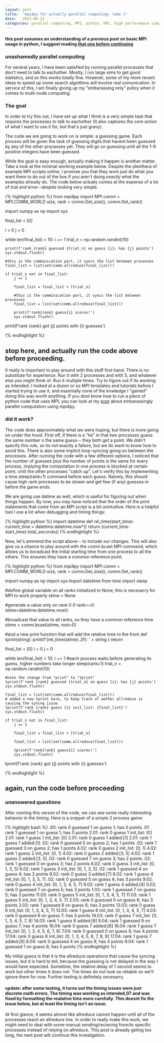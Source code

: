 ```yaml
---
layout: post
title:  "mpi4py for actually parallel computing: take 1"
date:   2023-06-21
categories: parallel computing, MPI, python, HPC, high performance computing
---
```


#### this post assumes an understanding of a previous post on basic MPI usage in python, I suggest reading [that one before continuing](https://kylejray.github.io/parallel/computing,/mpi,/python,/hpc,/high/performance/computing/2022/08/20/embarassing-parallel.html)


### unashamedly parallel computing

For several years, I have been satisfied by running parallel processes that don't need to talk to eachother. Mostly, I run large sims to get good statistics, and so this works totally fine. However, some of my more recent ideas to speed up some search algoithms will involve real comunication. In service of this, I am finally giving up my "embarassing only" policy when it comes to multi-node computing.

### The goal
In order to try this out, I have set up what I think is a very simple task that requires the processes to talk to eachother (It also captures the core action of what I want to use it for, but that's just gravy).

The code we are going to work on is simple: a guessing game. Each process will be given the task of guessing digits that havent been guessed by any of the other processes yet. They will go on guessing until all the 1-9 positive integers have been guessed.

While the goal is easy enough, actually making it happen is another matter. Take a look at the minimal working example below. Despite the pleothera of example MPI scripts online, I promise you that they wont just do what you want them to do out of the box if you aren't doing *exactly* what the examples already do. The code below actualy comes at the expense of a lot of trial and error--despite looking very simple.


{% highlight python %}
from mpi4py import MPI
comm = MPI.COMM_WORLD
size, rank = comm.Get_size(), comm.Get_rank()

import numpy as np
import sys



final_list = [0]

i = 0
j = 0


while len(final_list) < 10:
    i += 1
    trial_n = np.random.randint(10)
    
    print(f'rank {rank} guessed {trial_n} on guess {i}; has {j} points')
    sys.stdout.flush()

    #this is the comminication part, it syncs the list between processes
    final_list = list(set(comm.allreduce(final_list)))

    if trial_n not in final_list:
        j += 1

        final_list = final_list + [trial_n]

        #this is the comminication part, it syncs the list between processes
        final_list = list(set(comm.allreduce(final_list)))

        print(f'rank{rank} guess{i} scores!')
        sys.stdout.flush()

print(f'rank {rank} got {j} points with {i} guesses')

{% endhighlight %}

## stop here, and actually run the code above before proceeding. 

It really is important to play around with this stuff first hand. There is no substitute for experience. Run it with 2 processes and with 5, and whatever else you might think of. Run it multiple times. Try to figure out if its working as intended. I looked at a dozen or so MPI templates and tutorials before I started trying to use it, and essentally none of the knwledge I "gained" doing this was worth anything. If you dont know how to run a piece of python code that uses MPI, you can look at my [post](https://kylejray.github.io/parallel/computing,/mpi,/python,/hpc,/high/performance/computing/2022/08/20/embarassing-parallel.html) about embarassingly parallel computation using mpi4py.

### did it work?

The code does approximately what we were hoping, but there is more going on under the hood. First off, if there is a "tie" in that two processes guess the same number o the same guess-- they both get a point. We didn't specify this rule, so its not exactly a failure, but we do want to know how to aovid this. There is also some implicit loop-syncing going on between the processes. After running the code with a few different options, I noticed that the number of guesses plus the number of points is the same for every process, implying the computation in one process is blocked at certain point, until the other processes "catch up". Let's verify this by implementing a time.sleep(rank+1) command before each guess. Naively, this should cause high rank processes to be slower and get few (if any) guesses in before the game ends.

We are going use datime as well, which is useful for figuring out when things happen. By now, you may have noticed that the order of the print statements that come from an MPI script is a bit unintuitive. Here is a helpful tool I use a lot when debugging and timing things:

{% highlight python %}
import datetime
def rel_time(start_time):
    current_time = datetime.datetime.now*()
    return (current_time-start_time).total_seconds()
{% endhighlight %}

Now, let's ammend the script above-- to include our changes. This will also give us a chance to play around with the comm.bcast MPI command; which allows us to boradcast the initial starting time from one process to all the others. This ensures they have a common reference point.

{% highlight python %}
from mpi4py import MPI
comm = MPI.COMM_WORLD
size, rank = comm.Get_size(), comm.Get_rank()

import numpy as np
import sys
import datetime
from time import sleep

#define global variable on all ranks initialized to None, this is necesarry for MPI to work properly
stime = None

#generate a value only on rank 0
if rank==0:
    stime=datetime.datetime.now()

#broadcast that value to all ranks, so they have a common reference time
stime = comm.bcast(stime, root=0)


#and a new print function that will add the relative time to the front
def tprint(string):
    print(f'{rel_time(stime):.2f}: ' + string )
    return

final_list = [0]
i = 0
j = 0

while len(final_list) < 10:
    i += 1
    #each process waits before generating its guess, higher numbers take longer
    sleep(rank+1)
    trial_n = np.random.randint(10)
    
    #note the change from "print" to "tprint"
    tprint(f'rank {rank} guessed {trial_n} on guess {i}; has {j} points')
    sys.stdout.flush()

    final_list = list(set(comm.allreduce(final_list)))
    # added a new tprint here, to keep track of wether allreduce is causing the syncng issue
    tprint(f'rank {rank} guess {i} init_list: {final_list}')
    sys.stdout.flush()

    if trial_n not in final_list:
        j += 1

        final_list = final_list + [trial_n]

        final_list = list(set(comm.allreduce(final_list)))

        tprint(f'rank{rank} guess{i} scores!')
        sys.stdout.flush()

tprint(f'rank {rank} got {j} points with {i} guesses')

{% endhighlight %}

## again, run the code before proceeding

### unanswered questions

After running this verson of the code, we can see some really interesting behavior in the timing. Here is a snippet of a simple 2 process game:

{% highlight bash %}
 .00: rank 0 guessed 1 on guess 1; has 0 points 
 .01: rank 1 guessed 1 on guess 1; has 0 points 
2.01: rank 0 guess 1 init_list: [0]
2.01: rank 1 guess 1 init_list: [0]
2.01: rank 0 guess 1 added:[1]
2.01: rank 1 guess 1 added:[1]
 .02: rank 0 guessed 5 on guess 2; has 1 points 
 .02: rank 1 guessed 3 on guess 2; has 1 points 
4.02: rank 0 guess 2 init_list: [0, 1]
4.02: rank 1 guess 2 init_list: [0, 1]
4.02: rank 0 guess 2 added:[3, 5]
4.02: rank 1 guess 2 added:[3, 5]
 .02: rank 0 guessed 7 on guess 3; has 2 points 
 .02: rank 1 guessed 0 on guess 3; has 2 points 
6.02: rank 0 guess 3 init_list: [0, 1, 3, 5]
6.02: rank 1 guess 3 init_list: [0, 1, 3, 5]
 .02: rank 1 guessed 4 on guess 4; has 2 points 
8.02: rank 0 guess 3 added:[7]
8.02: rank 1 guess 4 init_list: [0, 1, 3, 5, 7]
 .02: rank 0 guessed 5 on guess 4; has 3 points 
9.02: rank 0 guess 4 init_list: [0, 1, 3, 4, 5, 7]
9.02: rank 1 guess 4 added:[4]
 0.02: rank 0 guessed 7 on guess 5; has 3 points 
 1.03: rank 1 guessed 7 on guess 5; has 3 points 
11.03: rank 0 guess 5 init_list: [0, 1, 3, 4, 5, 7]
11.03: rank 1 guess 5 init_list: [0, 1, 3, 4, 5, 7]
 2.03: rank 0 guessed 0 on guess 6; has 3 points 
 3.03: rank 1 guessed 8 on guess 6; has 3 points 
13.03: rank 0 guess 6 init_list: [0, 1, 3, 4, 5, 7]
13.03: rank 1 guess 6 init_list: [0, 1, 3, 4, 5, 7]
 4.03: rank 0 guessed 6 on guess 7; has 3 points 
14.03: rank 0 guess 7 init_list: [0, 1, 3, 4, 5, 7, 8]
14.03: rank 1 guess 6 added:[8]
 6.04: rank 1 guessed 9 on guess 7; has 4 points 
16.04: rank 0 guess 7 added:[6]
16.04: rank 1 guess 7 init_list: [0, 1, 3, 4, 5, 6, 7, 8]
 7.04: rank 0 guessed 0 on guess 8; has 4 points 
17.04: rank 0 guess 8 init_list: [0, 1, 3, 4, 5, 6, 7, 8, 9]
17.04: rank 1 guess 7 added:[9]
 8.04: rank 0 guessed 4 on guess 9; has 4 points 
 9.04: rank 1 guessed 1 on guess 8; has 5 points 
{% endhighlight %}


 My initial guess is that it is the allreduce operations that cause the syncing issues, but it is hard to tell, because the guessing is not delayed in the way I would have expected. Sometime, the relative delay of 1 second seems to work but other times it does not. The times do not look so reliable so we'll ignore them for now. Further testing is definitely necesarry.

 #### update: after some testing, it turns out the timing issues were just discrete math errors. The timing was working as intended,07 and was fixed by formatting the realative time more carefully. This doesnt fix the issue below, but at least the timing isn't an issue.
 
 At first glance, it seems almost like allreduce cannot happen until all of the processes reach an allreduce line. In order to really make this work, we might need to deal with some manual sending/recieving from/to specific processes instead of relying on allreduce. This post is already geting too long, the next post will continue this investigation.










